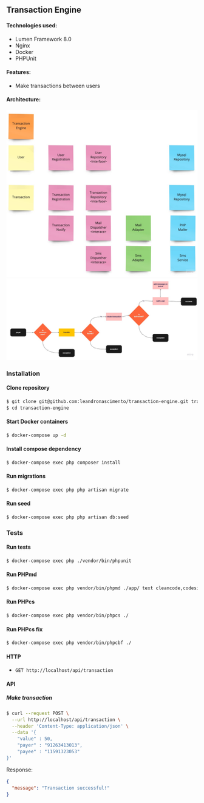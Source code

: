 ## Transaction Engine
 
#### Technologies used:
- Lumen Framework 8.0
- Nginx
- Docker
- PHPUnit
#### Features:
- Make transactions between users

#### Architecture:
![alt text](./clean-architecture.jpg)
![alt text](./flow.jpg)

### Installation
#### Clone repository

``` bash
$ git clone git@github.com:leandronascimento/transaction-engine.git transaction-engine
$ cd transaction-engine
```

#### Start Docker containers
``` bash
$ docker-compose up -d
```

#### Install compose dependency
``` bash
$ docker-compose exec php composer install
```

#### Run migrations
``` bash
$ docker-compose exec php php artisan migrate
```

#### Run seed
``` bash
$ docker-compose exec php php artisan db:seed
```

### Tests
#### Run tests
``` bash
$ docker-compose exec php ./vendor/bin/phpunit
```
#### Run PHPmd
``` bash
$ docker-compose exec php vendor/bin/phpmd ./app/ text cleancode,codesize,controversial,design,naming,unusedcode
```

#### Run PHPcs
``` bash
$ docker-compose exec php vendor/bin/phpcs ./
```

#### Run PHPcs fix
``` bash
$ docker-compose exec php vendor/bin/phpcbf ./
```


#### HTTP
- `GET http://localhost/api/transaction`

#### API
##### Make transaction
``` bash
$ curl --request POST \
  --url http://localhost/api/transaction \
  --header 'Content-Type: application/json' \
  --data '{
	"value" : 50,
	"payer" : "91263413013",
	"payee" : "11591323053"
}'
```

Response:
```json
{
  "message": "Transaction successful!"
}
```
